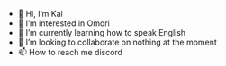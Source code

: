 - 👋 Hi, I’m Kai
- 👀 I’m interested in Omori
- 🌱 I’m currently learning how to speak English 
- 💞️ I’m looking to collaborate on nothing at the moment
- 📫 How to reach me discord
